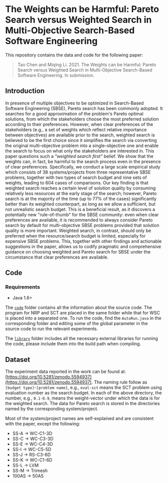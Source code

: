 # The Weights can be Harmful: Pareto Search versus Weighted Search in Multi-Objective Search-Based Software Engineering

This repository contains the data and code for the following paper:

> Tao Chen and Miqing Li. 2021. The Weights can be Harmful: Pareto Search versus Weighted Search in Multi-Objective Search-Based Software Engineering. In submission.

## Introduction

In presence of multiple objectives to be optimized in Search-Based Software Engineering (SBSE), Pareto search has been commonly adopted. It searches for a good approximation of the problem's Pareto optimal solutions, from which the stakeholders choose the most preferred solution according to their preferences. However, when clear preferences of the stakeholders (e.g., a set of weights which reflect relative importance between objectives) are available prior to the search, weighted search is believed to be the first choice since it simplifies the search via converting the original multi-objective problem into a single-objective one and enable the search to focus on what only the stakeholders are interested in. This paper questions such a *"weighted search first"* belief. We show that the weights can, in fact, be harmful to the search process even in the presence of clear preferences. Specifically, we conduct a large scale empirical study which consists of 38 systems/projects from three representative SBSE problems, together with two types of search budget and nine sets of weights, leading to 604 cases of comparisons. Our key finding is that weighted search reaches a certain level of solution quality by consuming relatively less resources at the early stage of the search; however, Pareto search is at the majority of the time (up to 77% of the cases) significantly better than its weighted counterpart, as long as we allow a sufficient, but not unrealistic search budget. This is a beneficial result, as it discovers a potentially new "rule-of-thumb" for the SBSE community: even when clear preferences are available, it is recommended to always consider Pareto search by default for multi-objective SBSE problems provided that solution quality is more important. Weighted search, in contrast, should only be preferred when the resource/search budget is limited, especially for expensive SBSE problems. This, together with other findings and actionable suggestions in the paper, allows us to codify pragmatic and comprehensive guidance on choosing weighted and Pareto search for SBSE under the circumstance that clear preferences are available.

## Code


### Requirements

* Java 1.6+

The [`code`](https://github.com/ideas-labo/pareto-vs-weight-for-sbse/tree/main/code) folder contains all the information about the source code. The program for NRP and SCT are placed in the same folder while that for WSC is placed into a separated one. To run the code, find the `AutoRun.java` in the corresponding folder and editing some of the global parameter in the source code to run the relevant experiments.

The [`library`](https://github.com/ideas-labo/pareto-vs-weight-for-sbse/tree/main/library) folder includes all the necessary external libraries for running the code, please include them into the build path when compiling. 

## Dataset

The experiment data reported in the work can be found at: [https://doi.org/10.5281/zenodo.5594937](https://doi.org/10.5281/zenodo.5594937). The naming rule follow as `[budget type]`-`[problem name]`, e.g., `eval-sct` means the SCT problem using evaluation number as the search budget. In each of the above directory, the number, e.g., `0.1-0.9`, means the weight-vector under which the data is for the weighted search. The data for Pareto search is stored in the directories named by the corresponding system/project. 

Most of the system/project names are self-explained and are consistent with the paper, except the following:


* SS-A -> WC-C1-3D
* SS-C -> WC-C3-3D
* SS-E -> WC-C4-3D
* SS-I -> WC-C5-5D
* SS-J -> RS-C3-6D
* SS-K -> WC-C1-6D
* SS-L -> LVM
* SS-M -> Trimesh
* 100AS -> 50AS
